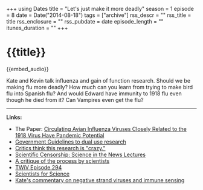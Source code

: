 +++
using Dates
title = "Let's just make it more deadly"
season = 1
episode = 8
date = Date("2014-08-18")
tags = ["archive"]
rss_descr = ""
rss_title = title
rss_enclosure = ""
rss_pubdate = date
episode_length = ""
itunes_duration = ""
+++

# {{title}}

{{embed_audio}}

Kate and Kevin talk influenza and gain of function research. Should we be making flu more deadly? How much can you learn from trying to make bird flu into Spanish flu? And would Edward have immunity to 1918 flu even though he died from it? Can Vampires even get the flu?

--------------

**Links:**

- The Paper: [Circulating Avian Influenza Viruses Closely Related to the 1918 Virus Have Pandemic Potential](http://www.cell.com/cell-host-microbe/abstract/S1931-3128\(14\)00163-2)
- [Government Guidelines to dual use research](http://osp.od.nih.gov/office-biotechnology-activities/biosecurity/dual-use-research-concern)
- [Critics think this research is "crazy."](http://www.theguardian.com/science/2014/jun/11/crazy-dangerous-creation-deadly-airborne-flu-virus)
- [Scientific Censorship: Science in the News Lectures](http://sitn.hms.harvard.edu/seminars/2012/avian-flu-and-censorship-when-would-scientists-keep-their-mouths-shut/)
- [A critique of the process by scientists](http://news.sciencemag.org/2012/04/flawed-flu-papers-process)
- [TWiV Episode 294](http://www.twiv.tv/2014/07/20/twiv-294/)
- [Scientists for Science](http://www.scientistsforscience.org/)
- [Kate's commentary on negative strand viruses and immune sensing](http://www.ncbi.nlm.nih.gov/pubmed/24418815)
